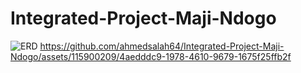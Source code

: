 # Integrated-Project-Maji-Ndogo
![ERD](https://github.com/ahmedsalah64/Integrated-Project-Maji-Ndogo/assets/115900209/64cdacd3-0c75-464d-8a60-3a047f91a7fd)
https://github.com/ahmedsalah64/Integrated-Project-Maji-Ndogo/assets/115900209/4aedddc9-1978-4610-9679-1675f25ffb2f

